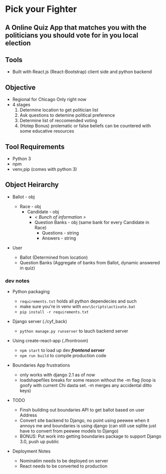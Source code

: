 # Pick your Fighter
## A Online Quiz App that matches you with the politicians you should vote for in you local election

## Tools
* Built with React.js (React-Bootstrap) client side and python backend

## Objective
* Regional for Chicago Only right now
* 4 stages
  1. Determine location to get politician list
  2. Ask questions to detemine political preference
  3. Determine list of reccomended voting 
  4. (Hotep Bonus) prolematic or false beliefs can be countered with some educative resources

## Tool Requirements
* Python 3
* npm
* venv,pip (comes with python 3)

## Object Heirarchy
* Ballot - obj
  * Race - obj
    * Candidate - obj
      * *< Bunch of information >*
      * Question Banks - obj (same bank for every Candidate in Race)
        * Questions - string
        * Answers - string

* User
  * Ballot (Determined from location)
  * Question Banks (Aggregate of banks from Ballot, dynamic answered in quiz)

### dev notes

* Python packaging
  * `requirements.txt` holds all python dependecies and such
  * make sure you're in venv with `env\Scripts\activate.bat`
  * `pip install -r requirements.txt`

* Django server (./cyf_back)
  * `python manage.py runserver` to lauch backend server

* Using create-react-app (./frontroom)
  * `npm start` to load up dev ***frontend server***
  * `npm run build` to compile production code

* Boundaries App frustrations
  * only works with django 2.1 as of now
  * loadshapefiles breaks for some reason without the -m flag (loop is goofy with current Chi dasta set. -m merges any accidental ditto keys)

* TODO
  * Finsh building out boundaries API to get ballot based on user Address
  * Convert site backend to Django, no point using peewee when it annoys me and boundaries is using django (can still use sqllite just have to convert from peewee models to Django)
  * BONUS: Put work into getting boundaries package to support Django 3.0, push up public

* Deployment Notes
  * Nominatim needs to be deployed on server
  * React needs to be converted to production